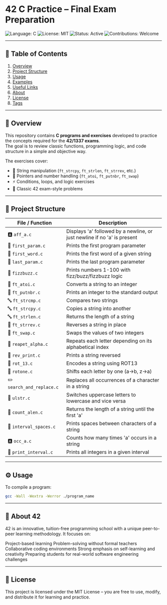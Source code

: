 # 42 C Practice – Final Exam Preparation

![Language: C](https://img.shields.io/badge/language-C-blue.svg) 
![License: MIT](https://img.shields.io/badge/license-MIT-green.svg) 
![Status: Active](https://img.shields.io/badge/status-active-brightgreen.svg) 
![Contributions: Welcome](https://img.shields.io/badge/contributions-welcome-orange.svg)

---

## 📑 Table of Contents

1. [Overview](#overview)  
2. [Project Structure](#project-structure)  
3. [Usage](#usage)  
4. [Examples](#examples)  
5. [Useful Links](#useful-links)  
6. [About](#about)  
7. [License](#license)  
8. [Tags](#tags)

---

## 📌 Overview

This repository contains **C programs and exercises** developed to practice the concepts required for the **42/1337 exams**.  
The goal is to review classic functions, programming logic, and code structure in a simple and objective way.

The exercises cover:  
- 📝 String manipulation (`ft_strcpy`, `ft_strlen`, `ft_strrev`, etc.)  
- 🔢 Pointers and number handling (`ft_atoi`, `ft_putnbr`, `ft_swap`)  
- ⚡ Conditions, loops, and logic exercises  
- 🎯 Classic 42 exam-style problems  

---

## 📂 Project Structure

| File / Function         | Description |
|-------------------------|-------------|
| 🅰️ `aff_a.c`               | Displays 'a' followed by a newline, or just newline if no 'a' is present |
| 🔹 `first_param.c`         | Prints the first program parameter |
| 🔹 `first_word.c`          | Prints the first word of a given string |
| 🔹 `last_param.c`          | Prints the last program parameter |
| 🎉 `fizzbuzz.c`            | Prints numbers 1-100 with fizz/buzz/fizzbuzz logic |
| 🔢 `ft_atoi.c`             | Converts a string to an integer |
| 🔢 `ft_putnbr.c`           | Prints an integer to the standard output |
| 🔤 `ft_strcmp.c`           | Compares two strings |
| 🔤 `ft_strcpy.c`           | Copies a string into another |
| 🔤 `ft_strlen.c`           | Returns the length of a string |
| 🔄 `ft_strrev.c`           | Reverses a string in place |
| 🔁 `ft_swap.c`             | Swaps the values of two integers |
| 🔁 `reapet_alpha.c`        | Repeats each letter depending on its alphabetical index |
| 🔄 `rev_print.c`           | Prints a string reversed |
| 🔐 `rot_13.c`              | Encodes a string using ROT13 |
| 🔐 `rotone.c`              | Shifts each letter by one (a→b, z→a) |
| ✏️ `search_and_replace.c`  | Replaces all occurrences of a character in a string |
| 🔀 `ulstr.c`               | Switches uppercase letters to lowercase and vice versa |
| 📏 `count_alen.c`          | Returns the length of a string until the first 'a' |
| 📏 `interval_spaces.c`     | Prints spaces between characters of a string |
| 🅰️ `occ_a.c`               | Counts how many times 'a' occurs in a string |
| 📐 `print_interval.c`      | Prints all integers in a given interval |

---

## ⚙️ Usage

To compile a program:

```bash
gcc -Wall -Wextra -Werror ./program_name
```
--- 

## 🏫 About 42

42 is an innovative, tuition-free programming school with a unique peer-to-peer learning methodology.
It focuses on:

Project-based learning
Problem-solving without formal teachers
Collaborative coding environments
Strong emphasis on self-learning and creativity
Preparing students for real-world software engineering challenges

---

## 📜 License

This project is licensed under the MIT License – you are free to use, modify, and distribute it for learning and practice.
